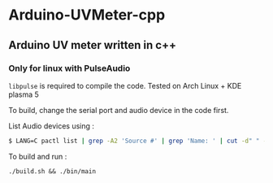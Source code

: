# Arduino-UVMeter-cpp

## Arduino UV meter written in c++
### Only for linux with PulseAudio

```libpulse``` is required to compile the code.
Tested on Arch Linux + KDE plasma 5

To build, change the serial port and audio device in the code first.

List Audio devices using :
```bash
$ LANG=C pactl list | grep -A2 'Source #' | grep 'Name: ' | cut -d" " -f2
```
To build and run :
```
./build.sh && ./bin/main
```
